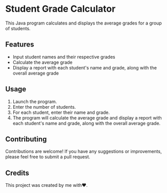 # Student Grade Calculator
This Java program calculates and displays the average grades for a group of students.

## Features
- Input student names and their respective grades
- Calculate the average grade
- Display a report with each student's name and grade, along with the overall average grade

## Usage
1. Launch the program.
2. Enter the number of students.
3. For each student, enter their name and grade.
4. The program will calculate the average grade and display a report with each student's name and grade, along with the overall average grade.

## Contributing
Contributions are welcome! If you have any suggestions or improvements, please feel free to submit a pull request.

## Credits
This project was created by me with❤️.



